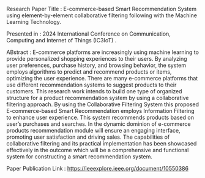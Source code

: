 Research Paper Title : E-commerce-based Smart Recommendation System using element-by-element collaborative filtering following with the Machine Learning Technology.

Presented in :  2024 International Conference on Communication, Computing and Internet of Things (IC3IoT) .

ABstract : E-commerce platforms are increasingly using machine learning to provide personalized shopping experiences to their users. By analyzing user preferences, purchase history, and browsing behavior, the system employs algorithms to predict and recommend products or items, optimizing the user experience. There are many e-commerce platforms that use different recommendation systems to suggest products to their customers. This research work intends to build one type of organized structure for a product recommendation system by using a collaborative filtering approach. By using the Collaborative Filtering System this proposed E-commerce-based Smart Recommendation employs Information Filtering to enhance user experience. This system recommends products based on user’s purchases and searches. In the dynamic dominion of e-commerce products recommendation module will ensure an engaging interface, promoting user satisfaction and driving sales. The capabilities of collaborative filtering and its practical implementation has been showcased effectively in the outcome which will be a comprehensive and functional system for constructing a smart recommendation system.

Paper Publication Link : https://ieeexplore.ieee.org/document/10550386
